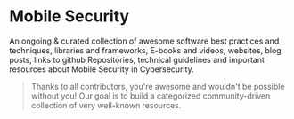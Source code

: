 # Mobile Security
An ongoing & curated collection of awesome software best practices and techniques, libraries and frameworks, E-books and videos, websites, blog posts, links to github Repositories, technical guidelines and important resources about Mobile Security in Cybersecurity.
> Thanks to all contributors, you're awesome and wouldn't be possible without you! Our goal is to build a categorized community-driven collection of very well-known resources.

